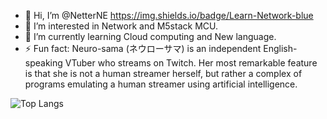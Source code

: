 - 👋 Hi, I’m @NetterNE https://img.shields.io/badge/Learn-Network-blue
- 👀 I’m interested in Network and M5stack MCU.
- 🌱 I’m currently learning Cloud computing and New language.
- ⚡ Fun fact: Neuro-sama (ネウローサマ) is an independent English-speaking VTuber who streams on Twitch.
                Her most remarkable feature is that she is not a human streamer herself,
                but rather a complex of programs emulating a human streamer using artificial intelligence.

![Top Langs](https://github-readme-stats.vercel.app/api/top-langs/?username=NetterNE&layout=compact&theme=tokyonight)

